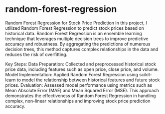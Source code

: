 # random-forest-regression
Random Forest Regression for Stock Price Prediction
In this project, I utilized Random Forest Regression to predict stock prices based on historical data. Random Forest Regression is an ensemble learning technique that leverages multiple decision trees to improve predictive accuracy and robustness. By aggregating the predictions of numerous decision trees, this method captures complex relationships in the data and reduces the risk of overfitting.

Key Steps:
Data Preparation: Collected and preprocessed historical stock price data, including features such as open price, close price, and volume.
Model Implementation: Applied Random Forest Regression using scikit-learn to model the relationship between historical features and future stock prices.
Evaluation: Assessed model performance using metrics such as Mean Absolute Error (MAE) and Mean Squared Error (MSE).
This approach demonstrates the effectiveness of Random Forest Regression in handling complex, non-linear relationships and improving stock price prediction accuracy.


